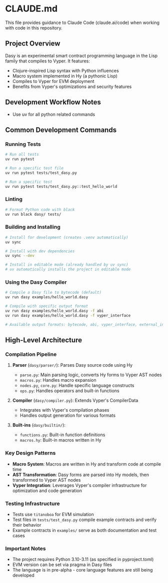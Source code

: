 # CLAUDE.md

This file provides guidance to Claude Code (claude.ai/code) when working with code in this repository.

## Project Overview

Dasy is an experimental smart contract programming language in the Lisp family that compiles to Vyper. It features:
- Clojure-inspired Lisp syntax with Python influences
- Macro system implemented in Hy (a pythonic Lisp)
- Compiles to Vyper for EVM deployment
- Benefits from Vyper's optimizations and security features

## Development Workflow Notes

- Use uv for all python related commands

## Common Development Commands

### Running Tests
```bash
# Run all tests
uv run pytest

# Run a specific test file
uv run pytest tests/test_dasy.py

# Run a specific test
uv run pytest tests/test_dasy.py::test_hello_world
```

### Linting
```bash
# Format Python code with black
uv run black dasy/ tests/
```

### Building and Installing
```bash
# Install for development (creates .venv automatically)
uv sync

# Install with dev dependencies
uv sync --dev

# Install in editable mode (already handled by uv sync)
# uv automatically installs the project in editable mode
```

### Using the Dasy Compiler
```bash
# Compile a Dasy file to bytecode (default)
uv run dasy examples/hello_world.dasy

# Compile with specific output format
uv run dasy examples/hello_world.dasy -f abi
uv run dasy examples/hello_world.dasy -f vyper_interface

# Available output formats: bytecode, abi, vyper_interface, external_interface, ir, opcodes, etc.
```

## High-Level Architecture

### Compilation Pipeline
1. **Parser** (`dasy/parser/`): Parses Dasy source code using Hy
   - `parse.py`: Main parsing logic, converts Hy forms to Vyper AST nodes
   - `macros.py`: Handles macro expansion
   - `nodes.py`, `core.py`: Handle specific language constructs
   - `ops.py`: Handles operators and built-in functions

2. **Compiler** (`dasy/compiler.py`): Extends Vyper's CompilerData
   - Integrates with Vyper's compilation phases
   - Handles output generation for various formats

3. **Built-ins** (`dasy/builtin/`):
   - `functions.py`: Built-in function definitions
   - `macros.hy`: Built-in macros written in Hy

### Key Design Patterns

- **Macro System**: Macros are written in Hy and transform code at compile time
- **AST Transformation**: Dasy forms are parsed into Hy models, then transformed to Vyper AST nodes
- **Vyper Integration**: Leverages Vyper's compiler infrastructure for optimization and code generation

### Testing Infrastructure

- Tests use `titanoboa` for EVM simulation
- Test files in `tests/test_dasy.py` compile example contracts and verify their behavior
- Example contracts in `examples/` serve as both documentation and test cases

### Important Notes

- The project requires Python 3.10-3.11 (as specified in pyproject.toml)
- EVM version can be set via pragma in Dasy files
- The language is in pre-alpha - core language features are still being developed
